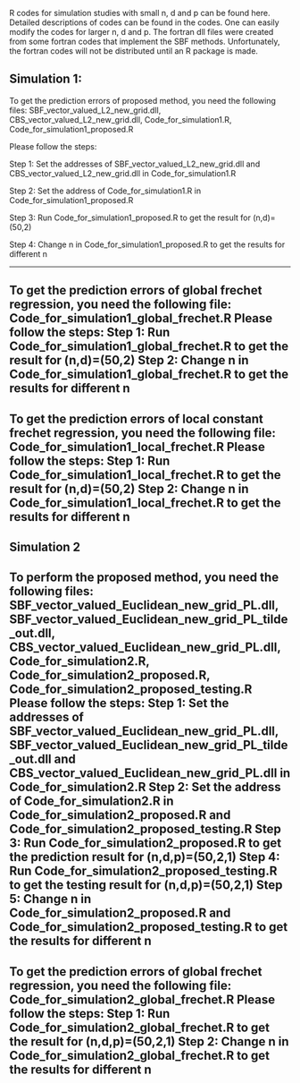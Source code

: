 R codes for simulation studies with small n, d and p can be found here. Detailed descriptions of codes can be found in the codes. One can easily modify the codes for larger n, d and p. The fortran dll files were created from some fortran codes that implement the SBF methods. Unfortunately, the fortran codes will not be distributed until an R package is made.


Simulation 1:
-------------
To get the prediction errors of proposed method, you need the following files: SBF_vector_valued_L2_new_grid.dll, CBS_vector_valued_L2_new_grid.dll, Code_for_simulation1.R, Code_for_simulation1_proposed.R

Please follow the steps:

Step 1: Set the addresses of SBF_vector_valued_L2_new_grid.dll and CBS_vector_valued_L2_new_grid.dll in Code_for_simulation1.R 

Step 2: Set the address of Code_for_simulation1.R in Code_for_simulation1_proposed.R

Step 3: Run Code_for_simulation1_proposed.R to get the result for (n,d)=(50,2)

Step 4: Change n in Code_for_simulation1_proposed.R to get the results for different n

-------------
To get the prediction errors of global frechet regression, you need the following file: Code_for_simulation1_global_frechet.R
Please follow the steps:
Step 1: Run Code_for_simulation1_global_frechet.R to get the result for (n,d)=(50,2)
Step 2: Change n in Code_for_simulation1_global_frechet.R to get the results for different n
-------------
To get the prediction errors of local constant frechet regression, you need the following file: Code_for_simulation1_local_frechet.R
Please follow the steps:
Step 1: Run Code_for_simulation1_local_frechet.R to get the result for (n,d)=(50,2)
Step 2: Change n in Code_for_simulation1_local_frechet.R to get the results for different n
-------------

Simulation 2
-------------
To perform the proposed method, you need the following files: SBF_vector_valued_Euclidean_new_grid_PL.dll, SBF_vector_valued_Euclidean_new_grid_PL_tilde_out.dll, CBS_vector_valued_Euclidean_new_grid_PL.dll, Code_for_simulation2.R, Code_for_simulation2_proposed.R, Code_for_simulation2_proposed_testing.R
Please follow the steps:
Step 1: Set the addresses of SBF_vector_valued_Euclidean_new_grid_PL.dll, SBF_vector_valued_Euclidean_new_grid_PL_tilde_out.dll and CBS_vector_valued_Euclidean_new_grid_PL.dll in Code_for_simulation2.R
Step 2: Set the address of Code_for_simulation2.R in Code_for_simulation2_proposed.R and Code_for_simulation2_proposed_testing.R
Step 3: Run Code_for_simulation2_proposed.R to get the prediction result for (n,d,p)=(50,2,1)
Step 4: Run Code_for_simulation2_proposed_testing.R to get the testing result for (n,d,p)=(50,2,1)
Step 5: Change n in Code_for_simulation2_proposed.R and Code_for_simulation2_proposed_testing.R to get the results for different n
-------------
To get the prediction errors of global frechet regression, you need the following file: Code_for_simulation2_global_frechet.R
Please follow the steps:
Step 1: Run Code_for_simulation2_global_frechet.R to get the result for (n,d,p)=(50,2,1)
Step 2: Change n in Code_for_simulation2_global_frechet.R to get the results for different n
-------------
